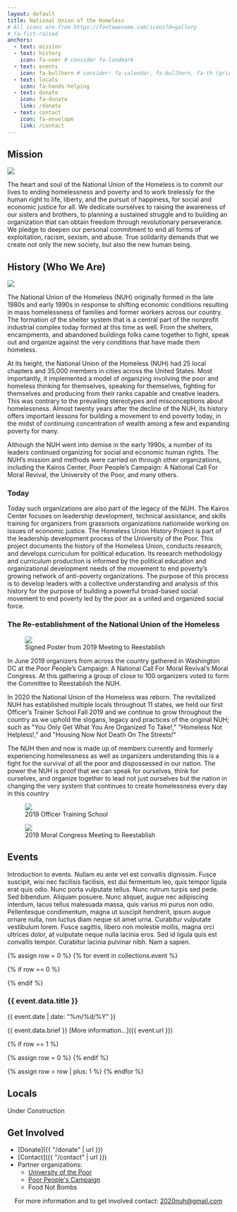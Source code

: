 ```yaml
---
layout: default
title: National Union of the Homeless
# All icons are from https://fontawesome.com/icons?d=gallery
# fa-fist-raised
anchors:
  - text: mission
  - text: history
    icon: fa-user # consider fa-landmark
  - text: events
    icon: fa-bullhorn # consider: fa-calendar, fa-bullhorn, fa-th (grid)
  - text: locals
    icon: fa-hands-helping
  - text: donate
    icon: fa-donate
    link: /donate
  - text: contact
    icon: fa-envelope
    link: /contact
---
```


## Mission

<img class="w3-right w3-round w3-half" src='{{ "/img/ron-casanova.jpg" | url }}'>

The heart and soul of the National Union of the Homeless is to commit our lives to ending homelessness and poverty and to work tirelessly for the human right to life, liberty, and the pursuit of happiness, for social and economic justice for all. We dedicate ourselves to raising the awareness of our sisters and brothers, to planning a sustained struggle and to building an organization that can obtain freedom through revolutionary perseverance. We pledge to deepen our personal commitment to end all forms of exploitation, racism, sexism, and abuse. True solidarity demands that we create not only the new society, but also the new human being.

## History (Who We Are)

<img class="w3-right w3-round w3-third" src='{{"/img/getting-into-step.jpg" | url }}'>

The National Union of the Homeless (NUH) originally formed in the late
1980s and early 1990s in response to shifting economic conditions
resulting in mass homelessness of families and former workers across
our country. The formation of the shelter system that is a central
part of the nonprofit industrial complex today formed at this time as
well. From the shelters, encampments, and abandoned buildings folks
came together to fight, speak out and organize against the very
conditions that have made them homeless.

At its height, the National Union of the Homeless (NUH) had 25 local
chapters and 35,000 members in cities across the United States. Most
importantly, it implemented a model of organizing involving the poor
and homeless thinking for themselves, speaking for themselves,
fighting for themselves and producing from their ranks capable and
creative leaders. This was contrary to the prevailing stereotypes and
misconceptions about homelessness. Almost twenty years after the
decline of the NUH, its history offers important lessons for building
a movement to end poverty today, in the midst of continuing
concentration of wealth among a few and expanding poverty for many.

Although the NUH went into demise in the early 1990s, a number of its
leaders continued organizing for social and economic human rights.
The NUH’s mission and methods were carried on through other
organizations, including the Kairos Center, Poor People’s Campaign: A
National Call For Moral Revival, the University of the Poor, and many
others.

### Today

Today such organizations are also part of the legacy of the NUH. The
Kairos Center focuses on leadership development, technical assistance,
and skills training for organizers from grassroots organizations
nationwide working on issues of economic justice.  The Homeless Union
History Project is part of the leadership development process of the
University of the Poor. This project documents the history of the
Homeless Union, conducts research, and develops curriculum for
political education.  Its research methodology and curriculum
production is informed by the political education and organizational
development needs of the movement to end poverty’s growing network of
anti-poverty organizations.  The purpose of this process is to develop
leaders with a collective understanding and analysis of this history
for the purpose of building a powerful broad-based social movement to
end poverty led by the poor as a united and organized social force.

### The Re-establishment of the National Union of the Homeless 

<figure class="w3-right">
  <img class="w3-round" style="max-width:100%; height:auto;" src='{{"/img/reestablish-poster-third.jpg" | url }}'>
  <figcaption>Signed Poster from 2019 Meeting to Reestablish</figcaption>
</figure>

In June 2019 organizers from across the country gathered in Washington
DC at the Poor People’s Campaign: A National Call For Moral Revival’s
Moral Congress. At this gathering a group of close to 100 organizers
voted to form the Committee to Reestablish the NUH.

In 2020 the National Union of the Homeless was reborn. The revitalized
NUH has established multiple locals throughout 11 states, we held our
first Officer’s Trainer School Fall 2019 and we continue to grow
throughout the country as we uphold the slogans, legacy and practices
of the original NUH; such as "You Only Get What You Are Organized To
Take!," "Homeless Not Helpless!," and "Housing Now Not Death On The
Streets!"

The NUH then and now is made up of members currently and formerly
experiencing homelessness as well as organizers understanding this is
a fight for the survival of all the poor and dispossessed in our
nation. The power the NUH is proof that we can speak for ourselves,
think for ourselves, and organize together to lead not just ourselves
but the nation in changing the very system that continues to create
homelessness every day in this country

<figure class="w3-center">
  <img class="w3-round" style="max-width:100%; height:auto;" src='{{"/img/nuh-ots-crop-half.jpg" | url }}'>
  <figcaption>2019 Officer Training School</figcaption>
</figure>

<figure class="w3-center">
  <img class="w3-round" style="max-width:100%; height:auto;" src='{{"/img/moral-congress-meeting.png" | url }}'>
  <figcaption>2019 Moral Congress Meeting to Reestablish</figcaption>
</figure>

## Events

Introduction to events.  Nullam eu ante vel est convallis dignissim.  Fusce suscipit, wisi nec facilisis facilisis, est dui fermentum leo, quis tempor ligula erat quis odio.  Nunc porta vulputate tellus.  Nunc rutrum turpis sed pede.  Sed bibendum.  Aliquam posuere.  Nunc aliquet, augue nec adipiscing interdum, lacus tellus malesuada massa, quis varius mi purus non odio.  Pellentesque condimentum, magna ut suscipit hendrerit, ipsum augue ornare nulla, non luctus diam neque sit amet urna.  Curabitur vulputate vestibulum lorem.  Fusce sagittis, libero non molestie mollis, magna orci ultrices dolor, at vulputate neque nulla lacinia eros.  Sed id ligula quis est convallis tempor.  Curabitur lacinia pulvinar nibh.  Nam a sapien.

{% assign row = 0 %}
{% for event in collections.event %}

{% if row == 0 %}
<div class="w3-row-padding">
{% endif %}

<div class="w3-half w3-margin-bottom">
<div class="w3-container w3-card">
<h3>{{ event.data.title }}</h3>

{{ event.date  | date: "%m/%d/%Y" }}

{{ event.data.brief }} [More information...]({{ event.url }})
</div>
</div>

{% if row == 1 %}
</div>
{% assign row = 0 %}
{% endif %}

{% assign row = row | plus: 1 %}
{% endfor %}

## Locals

<span class="construction">
<i class="fas fa-wrench"></i> Under Construction <i class="fas fa-wrench"></i>
</span>

<!-- <div class="w3-container"> -->
<!-- <table class="w3-table w3-bordered w3-table-all"> -->
<!-- <colgroup> -->
<!-- <col style="width:33%;"> -->
<!-- <col style="width:66%;"> -->
<!-- </colgroup> -->
<!-- <tr class="w3-bordered"><th>Location</th><th>Name</th></tr> -->
<!-- {% for local in collections.local %} -->
<!-- <tr class="w3-bordered"><td>{{local.data.location}}</td><td><a href="{{ local.url }}">{{local.data.name}}</a></td></tr> -->
<!-- {% endfor %} -->
<!-- </table> -->
<!-- </div> -->

## Get Involved

- [Donate]({{ "/donate" | url }})
- [Contact]({{ "/contact" | url }})
- Partner organizations:
    - [University of the Poor](https://universityofthepoor.org/)
    - [Poor People's Campaign](https://www.poorpeoplescampaign.org)
    - Food Not Bombs

<p>
<center>
For more information and to get involved contact:
<a href="mailto:2020nuh@gmail.com">2020nuh@gmail.com</a>
</center>
</p>

<!-- <img class="w3-round w3-col" src='{{"/img/only-get-what-organized-to-take.jpg" | url }}'> -->
<!-- <img class="w3-round w3-col" src='{{"/img/reestablish-poster.jpg" | url }}'> -->
